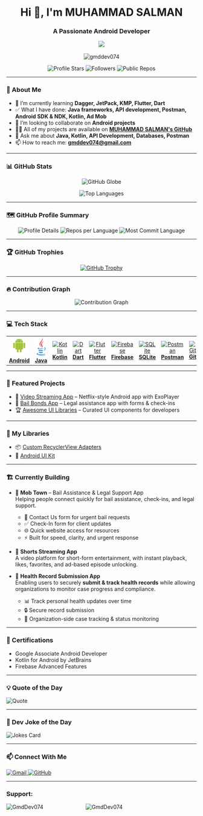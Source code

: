 <h1 align="center">Hi 👋, I'm MUHAMMAD SALMAN</h1>
<h3 align="center">A Passionate Android Developer</h3>

<p align="center">
  <img src="https://readme-typing-svg.herokuapp.com?font=Roboto&color=%23F7D15A&size=22&center=true&vCenter=true&lines=Android+Developer;Java+%7C+Kotlin+%7C+XML+%7C+Flutter+%7C+Android+SDK;Open+to+Collaborate" />
</p>

<p align="center"> 
  <img src="https://komarev.com/ghpvc/?username=gmddev074&label=Profile%20views&color=0e75b6&style=flat" alt="gmddev074" />
</p>

<p align="center">
  <img src="https://img.shields.io/github/stars/gmddev074?style=social" alt="Profile Stars" />
  <img src="https://img.shields.io/github/followers/gmddev074?style=social" alt="Followers" />
  <img src="https://img.shields.io/badge/Public%20Repos-30-blue" alt="Public Repos" />
</p>

---

### 🚀 About Me

- 🌱 I’m currently learning **Dagger, JetPack, KMP, Flutter, Dart**
- ✅ What I have done: **Java frameworks, API development, Postman, Android SDK & NDK, Kotlin, Ad Mob**
- 👯 I’m looking to collaborate on **Android projects**
- 👨‍💻 All of my projects are available on **[MUHAMMAD SALMAN's GitHub](https://github.com/gmddev074)**
- 💬 Ask me about **Java, Kotlin, API Development, Databases, Postman**
- 📫 How to reach me: **gmddev074@gmail.com**

---

### 📊 GitHub Stats
<p align="center"> 
  <img src="https://github-contribution-stats.vercel.app/api?username=gmddev074&layout=compact&theme=radical" alt="GitHub Globe" /> 
</p>

<p align="center">
  <img src="https://github-readme-stats.vercel.app/api/top-langs?username=gmddev074&show_icons=true&locale=en&layout=compact&langs_count=8&theme=radical" alt="Top Languages" />
</p>  

---

### 🗺️ GitHub Profile Summary
<p align="center">
  <img src="https://github-profile-summary-cards.vercel.app/api/cards/profile-details?username=gmddev074&theme=radical" alt="Profile Details"/>
  <img src="https://github-profile-summary-cards.vercel.app/api/cards/repos-per-language?username=gmddev074&theme=radical" alt="Repos per Language"/>
  <img src="https://github-profile-summary-cards.vercel.app/api/cards/most-commit-language?username=gmddev074&theme=radical" alt="Most Commit Language"/>
</p>

---

### 🏆 GitHub Trophies
<p align="center">
  <a href="https://github.com/ryo-ma/github-profile-trophy">
    <img src="https://github-profile-trophy.vercel.app/?username=gmddev074&theme=radical&margin-w=15&margin-h=15" alt="GitHub Trophy" />
  </a>
</p>

---

### 🔥 Contribution Graph
<p align="center">
  <img src="https://github-readme-activity-graph.vercel.app/graph?username=gmddev074&theme=tokyo-night&bg_color=000000&color=FFFFFF&line=FFA500&point=FFFFFF" alt="Contribution Graph" />
</p>

---

### 💻 Tech Stack

<table align="center">
  <tr>
    <td align="center">
      <a href="https://developer.android.com" target="_blank" rel="noreferrer">
        <img src="https://raw.githubusercontent.com/devicons/devicon/master/icons/android/android-original-wordmark.svg" alt="Android" width="50" height="50"/><br><b>Android</b>
      </a>
    </td>
    <td align="center">
      <a href="https://www.java.com" target="_blank" rel="noreferrer">
        <img src="https://raw.githubusercontent.com/devicons/devicon/master/icons/java/java-original.svg" alt="Java" width="50" height="50"/><br><b>Java</b>
      </a>
    </td>
    <td align="center">
      <a href="https://kotlinlang.org" target="_blank" rel="noreferrer">
        <img src="https://www.vectorlogo.zone/logos/kotlinlang/kotlinlang-icon.svg" alt="Kotlin" width="50" height="50"/><br><b>Kotlin</b>
      </a>
    </td>
    <td align="center">
      <a href="https://dart.dev/" target="_blank" rel="noreferrer">
        <img src="https://www.vectorlogo.zone/logos/dartlang/dartlang-icon.svg" alt="Dart" width="50" height="50"/><br><b>Dart</b>
      </a>
    </td>
    <td align="center">
      <a href="https://flutter.dev/" target="_blank" rel="noreferrer">
        <img src="https://www.vectorlogo.zone/logos/flutterio/flutterio-icon.svg" alt="Flutter" width="50" height="50"/><br><b>Flutter</b>
      </a>
    </td>
    <td align="center">
      <a href="https://firebase.google.com/" target="_blank" rel="noreferrer">
        <img src="https://www.vectorlogo.zone/logos/firebase/firebase-icon.svg" alt="Firebase" width="50" height="50"/><br><b>Firebase</b>
      </a>
    </td>
    <td align="center">
      <a href="https://www.sqlite.org/" target="_blank" rel="noreferrer">
        <img src="https://www.vectorlogo.zone/logos/sqlite/sqlite-icon.svg" alt="SQLite" width="50" height="50"/><br><b>SQLite</b>
      </a>
    </td>
    <td align="center">
      <a href="https://postman.com" target="_blank" rel="noreferrer">
        <img src="https://www.vectorlogo.zone/logos/getpostman/getpostman-icon.svg" alt="Postman" width="50" height="50"/><br><b>Postman</b>
      </a>
    </td>
    <td align="center">
      <a href="https://git-scm.com/" target="_blank" rel="noreferrer">
        <img src="https://www.vectorlogo.zone/logos/git-scm/git-scm-icon.svg" alt="Git" width="50" height="50"/><br><b>Git</b>
      </a>
    </td>
    <td align="center">
      <a href="https://github.com/gmddev074" target="_blank" rel="noreferrer">
        <img src="https://cdn.jsdelivr.net/gh/devicons/devicon/icons/github/github-original.svg" alt="GitHub" width="50" height="50"/><br><b>GitHub</b>
      </a>
    </td>
    <td align="center">
      <a href="https://www.figma.com/" target="_blank" rel="noreferrer">
        <img src="https://www.vectorlogo.zone/logos/figma/figma-icon.svg" alt="Figma" width="50" height="50"/><br><b>Figma</b>
      </a>
    </td>
  </tr>
</table>



---

### 🚀 Featured Projects

- 📱 [Video Streaming App](https://github.com/gmddev074/video-streaming-app) – Netflix-style Android app with ExoPlayer  
- 🔐 [Bail Bonds App](https://github.com/gmddev074/mob-town) – Legal assistance app with forms & check-ins  
- 🏆 [Awesome UI Libraries](https://github.com/gmddev074/awesome_ui_libraries) – Curated UI components for developers  

---

### 🧰 My Libraries
- 📦 [Custom RecyclerView Adapters](https://github.com/gmddev074/rv-adapter-lib)  
- 🎨 [Android UI Kit](https://github.com/gmddev074/android-ui-kit)  

---

### 🏗️ Currently Building  

- 📱 **Mob Town** – Bail Assistance & Legal Support App  
  Helping people connect quickly for bail assistance, check-ins, and legal support.  
  - 🚨 Contact Us form for urgent bail requests  
  - ✅ Check-In form for client updates  
  - 🌐 Quick website access for resources  
  - ⚡ Built for speed, clarity, and urgent response  

- 🎥 **Shorts Streaming App**  
  A video platform for short-form entertainment, with instant playback, likes, favorites, and ad-based episode unlocking.  

- 🏥 **Health Record Submission App**  
  Enabling users to securely **submit & track health records** while allowing organizations to monitor case progress and compliance.  
  - 📊 Track personal health updates over time  
  - 🔒 Secure record submission  
  - 🏢 Organization-side case tracking & status monitoring  

  
---

### 🏅 Certifications
- Google Associate Android Developer  
- Kotlin for Android by JetBrains  
- Firebase Advanced Features  

---

### 💡 Quote of the Day
![Quote](https://quotes-github-readme.vercel.app/api?type=horizontal&theme=radical)

---

### 🤣 Dev Joke of the Day
![Jokes Card](https://readme-jokes.vercel.app/api?theme=radical)

---

### 📫 Connect With Me
<p align="left">
  <a href="mailto:gmddev074@gmail.com">
    <img src="https://img.shields.io/badge/Gmail-D14836?style=for-the-badge&logo=gmail&logoColor=white" alt="Gmail" />
  </a>
  <a href="https://github.com/gmddev074">
    <img src="https://img.shields.io/badge/GitHub-181717?style=for-the-badge&logo=github&logoColor=white" alt="GitHub" />
  </a>
</p>

---

<h3 align="left">Support:</h3>
<p><a href="https://www.buymeacoffee.com/GmdDev074"> <img align="left" src="https://cdn.buymeacoffee.com/buttons/v2/default-yellow.png" height="50" width="210" alt="GmdDev074" /></a><a href="https://ko-fi.com/GmdDev074"> <img align="left" src="https://cdn.ko-fi.com/cdn/kofi3.png?v=3" height="50" width="210" alt="GmdDev074" /></a></p><br><br>
